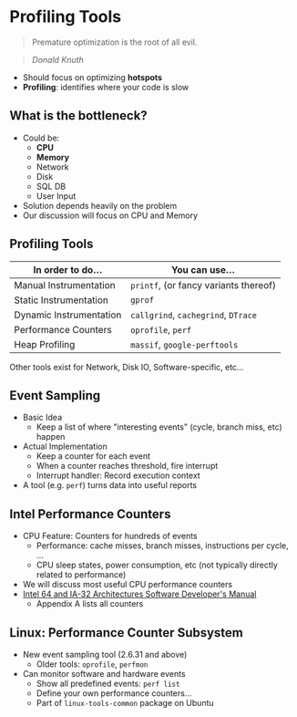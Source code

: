 # Profiling Tools

> Premature optimization is the root of all evil.

> _Donald Knuth_

* Should focus on optimizing **hotspots**
* **Profiling**: identifies where your code is slow

## What is the bottleneck?

* Could be:
  * **CPU**
  * **Memory**
  * Network
  * Disk
  * SQL DB
  * User Input
* Solution depends heavily on the problem
* Our discussion will focus on CPU and Memory

## Profiling Tools

|In order to do…        |You can use…                          |
|-----------------------|--------------------------------------|
|Manual Instrumentation |`printf`, (or fancy variants thereof) |
|Static Instrumentation |`gprof`                               |
|Dynamic Instrumentation|`callgrind`, `cachegrind`, `DTrace`   |
|Performance Counters   |`oprofile`, `perf`                    |
|Heap Profiling         |`massif`, `google-perftools`          |

Other tools exist for Network, Disk IO, Software-specific, etc…

## Event Sampling

* Basic Idea
  * Keep a list of where "interesting events" (cycle, branch miss, etc) happen
* Actual Implementation
  * Keep a counter for each event
  * When a counter reaches threshold, fire interrupt
  * Interrupt handler: Record execution context
* A tool (e.g. `perf`) turns data into useful reports

## Intel Performance Counters

* CPU Feature: Counters for hundreds of events
  * Performance: cache misses, branch misses, instructions per cycle, …
  * CPU sleep states, power consumption, etc (not typically directly related to performance)
* We will discuss most useful CPU performance counters
* [Intel 64 and IA-32 Architectures Software Developer's Manual](http://www.intel.com/content/www/us/en/processors/architectures-software-developer-manuals.html)
  * Appendix A lists all counters

## Linux: Performance Counter Subsystem

* New event sampling tool (2.6.31 and above)
  * Older tools: `oprofile`, `perfmon`
* Can monitor software and hardware events
  * Show all predefined events: `perf list`
  * Define your own performance counters…
  * Part of `linux-tools-common` package on Ubuntu
